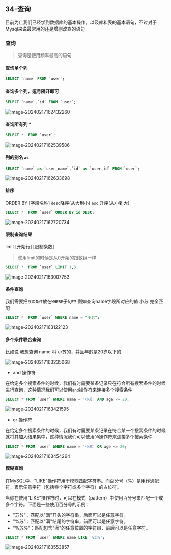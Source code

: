 ## 34-查询

目前为止我们已经学到数据库的基本操作，以及库和表的基本语句，不过对于Mysql来说最常用的还是增删改查的语句

### 查询

> 查询是使用频率最高的语句

#### 查询单个列

```sql
SELECT `name` FROM `user`;
```

#### 查询多个列，逗号隔开即可

```sql
SELECT `name`,`id` FROM `user`;
```

![image-20240217162432260](https://chen-1320883525.cos.ap-chengdu.myqcloud.com/img/image-20240217162432260.png)

#### 查询所有列 *

```sql
SELECT *  FROM `user`;
```

![image-20240217162539586](https://chen-1320883525.cos.ap-chengdu.myqcloud.com/img/image-20240217162539586.png)

#### 列的别名 `as`

```sql
SELECT `name` as `user_name`,`id` as `user_id` FROM `user`;
```

![image-20240217162633698](https://chen-1320883525.cos.ap-chengdu.myqcloud.com/img/image-20240217162633698.png)

#### 排序

ORDER BY [字段名称] `desc`降序(从大到小) `asc` 升序(从小到大)

```sql
SELECT *  FROM `user` ORDER BY id DESC;
```

![image-20240217162720734](https://chen-1320883525.cos.ap-chengdu.myqcloud.com/img/image-20240217162720734.png)

#### 限制查询结果

limit [开始行] [限制条数]

>使用limit的时候是从0开始的跟数组一样

```sql
SELECT *  FROM `user` LIMIT 1,3
```

![image-20240217163007753](https://chen-1320883525.cos.ap-chengdu.myqcloud.com/img/image-20240217163007753.png)

#### 条件查询

我们需要把`搜索条件`放在`WHERE`子句中 例如查询name字段所对应的值 小苏 完全匹配

```sql
SELECT *  FROM `user` WHERE name = "小苏";
```

![image-20240217163122123](https://chen-1320883525.cos.ap-chengdu.myqcloud.com/img/image-20240217163122123.png)

#### 多个条件联合查询

比如说 我想查询 name 叫 小苏的，并且年龄是20岁以下的

![image-20240217163235068](https://chen-1320883525.cos.ap-chengdu.myqcloud.com/img/image-20240217163235068.png)

+ and 操作符

在给定多个搜索条件的时候，我们有时需要某条记录只在符合所有搜索条件的时候进行查询，这种情况我们可以使用`and`操作符来连接多个搜索条件

```sql
SELECT * FROM `user` WHERE name = '小苏' AND age <= 20;
```

![image-20240217163421595](https://chen-1320883525.cos.ap-chengdu.myqcloud.com/img/image-20240217163421595.png)

+ or 操作符

在给定多个搜索条件的时候，我们有时需要某条记录在符合某一个搜索条件的时候就将其加入结果集中，这种情况我们可以使用`OR`操作符来连接多个搜索条件

```sql
SELECT * FROM `user` WHERE name = '小苏' OR age <= 20;
```

![image-20240217163454264](https://chen-1320883525.cos.ap-chengdu.myqcloud.com/img/image-20240217163454264.png)

#### 模糊查询

在MySQL中，"LIKE"操作符用于模糊匹配字符串。而百分号（%）是用作通配符，表示任意字符（包括零个字符或多个字符）的占位符。

当你在使用"LIKE"操作符时，可以在模式（pattern）中使用百分号来匹配一个或多个字符。下面是一些使用百分号的示例：

- "苏%"：匹配以"满"开头的字符串，后面可以是任意字符。
- "%苏"：匹配以"满"结尾的字符串，前面可以是任意字符。
- "%苏%"：匹配包含"满"的任意位置的字符串，前后可以是任意字符。

```sql
SELECT * FROM `user` WHERE name LIKE '%苏%';
```

![image-20240217163553857](https://chen-1320883525.cos.ap-chengdu.myqcloud.com/img/image-20240217163553857.png)
